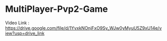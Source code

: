 # MultiPlayer-Pvp2-Game
Video Link : https://drive.google.com/file/d/1YvxkNOnjFxO9Sy_WJw0yMyuU5Z9xU14e/view?usp=drive_link
